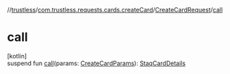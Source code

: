 //[trustless](../../../index.md)/[com.trustless.requests.cards.createCard](../index.md)/[CreateCardRequest](index.md)/[call](call.md)

# call

[kotlin]\
suspend fun [call](call.md)(params: [CreateCardParams](../-create-card-params/index.md)): [StaqCardDetails](../../com.trustless.requests.cards/-staq-card-details/index.md)
